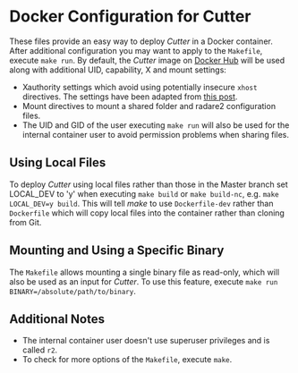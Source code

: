 # Docker Configuration for Cutter

These files provide an easy way to deploy *Cutter* in a Docker container. After additional configuration you may want to apply to the `Makefile`, execute `make run`. By default, the *Cutter* image on [Docker Hub](https://hub.docker.com/r/radareorg/cutter/) will be used along with additional UID, capability, X and mount settings:

- Xauthority settings which avoid using potentially insecure `xhost` directives. The settings have been adapted from [this post](https://stackoverflow.com/questions/16296753/can-you-run-gui-apps-in-a-docker-container/25280523#25280523).
- Mount directives to mount a shared folder and radare2 configuration files.
- The UID and GID of the user executing `make run` will also be used for the internal container user to avoid permission problems when sharing files.

## Using Local Files

To deploy *Cutter* using local files rather than those in the Master branch set LOCAL_DEV to 'y' when executing `make build` or `make build-nc`, e.g. `make LOCAL_DEV=y build`. This will tell *make* to use `Dockerfile-dev` rather than `Dockerfile` which will copy local files into the container rather than cloning from Git. 

## Mounting and Using a Specific Binary

The `Makefile` allows mounting a single binary file as read-only, which will also be used as an input for *Cutter*. To use this feature, execute `make run BINARY=/absolute/path/to/binary`.

## Additional Notes

- The internal container user doesn't use superuser privileges and is called `r2`.
- To check for more options of the `Makefile`, execute `make`.
